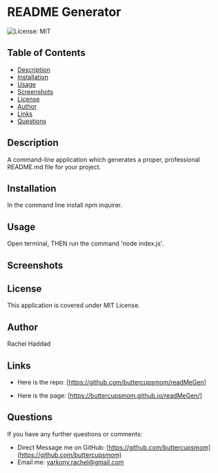 # README Generator

![License: MIT](https://img.shields.io/badge/badge-MIT-brightgreen)

## Table of Contents

- [Description](./README.md#description)
- [Installation](./README.md#installation)
- [Usage](./README.md#usage)
- [Screenshots](./README.md#screenshots)
- [License](./README.md#license)
- [Author](./README.md#author)
- [Links](./README.md#links)
- [Questions](./README.md#questions)

## Description

A command-line application which generates a proper, professional README.md file for your project.

## Installation

In the command line install npm inquirer.

## Usage

Open terminal, THEN run the command 'node index.js'.

## Screenshots

## License

This application is covered under MIT License.

## Author

Rachel Haddad

## Links

- Here is the repo: [https://github.com/buttercupsmom/readMeGen]

- Here is the page: [https://buttercupsmom.github.io/readMeGen/]

## Questions

If you have any further questions or comments:

- Direct Message me on GitHub: [https://github.com/buttercupsmom](https://github.com/buttercupsmom)
- Email me: [yarkony.rachel@gmail.com](mailto:yarkony.rachel@gmail.com)
